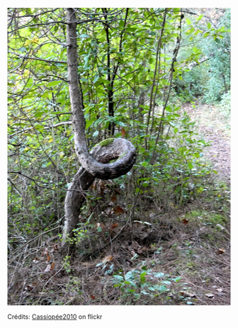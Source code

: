 ![Nolan](/images/2022-06-27.jpg)

Crédits: [Cassiopée2010](https://www.flickr.com/people/cmoi30/) on flickr